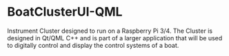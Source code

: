 # BoatClusterUI-QML
Instrument Cluster designed to run on a Raspberry Pi 3/4. The Cluster is designed in Qt/QML C++ and is part of a larger application that will be used to digitally control and display the control systems of a boat.
